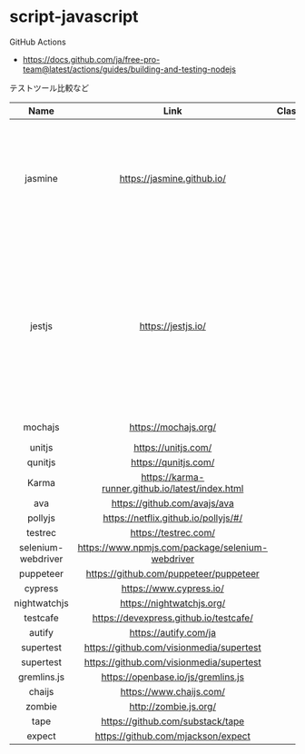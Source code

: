 # script-javascript

GitHub Actions
- https://docs.github.com/ja/free-pro-team@latest/actions/guides/building-and-testing-nodejs

テストツール比較など

|Name|Link|Class|Pros|Cons|Sample|
|:-:|:-:|:-:|:-:|:-:|:-:|
|jasmine|https://jasmine.github.io/|||Nodejs 10.xでESModule機能(import export)をサポートしていない|https://github.com/ukijumotahaneniarukenia/script-javascript-jasmine|
|jestjs|https://jestjs.io/|||デフォルトではESModule機能(import export)をサポートしていない。babelなどのトランスパイラが別途必要。|https://github.com/ukijumotahaneniarukenia/script-javascript-jest|
|mochajs|https://mochajs.org/||||https://github.com/ukijumotahaneniarukenia/script-javascript-mocha|
|unitjs|https://unitjs.com/|||||
|qunitjs|https://qunitjs.com/|||||
|Karma|https://karma-runner.github.io/latest/index.html|||||
|ava|https://github.com/avajs/ava|||||
|pollyjs|https://netflix.github.io/pollyjs/#/|||||
|testrec|https://testrec.com/|||||
|selenium-webdriver|https://www.npmjs.com/package/selenium-webdriver|||||
|puppeteer|https://github.com/puppeteer/puppeteer|||||
|cypress|https://www.cypress.io/|||||
|nightwatchjs|https://nightwatchjs.org/|||||
|testcafe|https://devexpress.github.io/testcafe/|||||
|autify|https://autify.com/ja|||||
|supertest|https://github.com/visionmedia/supertest|||||
|supertest|https://github.com/visionmedia/supertest|||||
|gremlins.js|https://openbase.io/js/gremlins.js|||||
|chaijs|https://www.chaijs.com/|||||
|zombie|http://zombie.js.org/|||||
|tape|https://github.com/substack/tape|||||
|expect|https://github.com/mjackson/expect|||||
